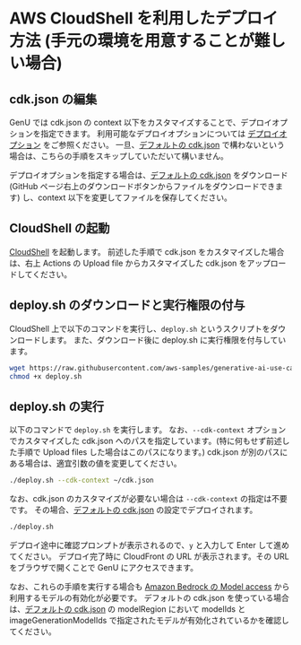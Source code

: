 # AWS CloudShell を利用したデプロイ方法 (手元の環境を用意することが難しい場合)

## cdk.json の編集

GenU では cdk.json の context 以下をカスタマイズすることで、デプロイオプションを指定できます。
利用可能なデプロイオプションについては [デプロイオプション](/docs/DEPLOY_OPTION.md) をご参照ください。
一旦、[デフォルトの cdk.json](/packages/cdk/cdk.json) で構わないという場合は、こちらの手順をスキップしていただいて構いません。

デプロイオプションを指定する場合は、[デフォルトの cdk.json](/packages/cdk/cdk.json) をダウンロード (GitHub ページ右上のダウンロードボタンからファイルをダウンロードできます) し、context 以下を変更してファイルを保存してください。

## CloudShell の起動

[CloudShell](https://console.aws.amazon.com/cloudshell/home) を起動します。
前述した手順で cdk.json をカスタマイズした場合は、右上 Actions の Upload file からカスタマイズした cdk.json をアップロードしてください。

## deploy.sh のダウンロードと実行権限の付与

CloudShell 上で以下のコマンドを実行し、`deploy.sh` というスクリプトをダウンロードします。
また、ダウンロード後に deploy.sh に実行権限を付与しています。

```bash
wget https://raw.githubusercontent.com/aws-samples/generative-ai-use-cases-jp/refs/heads/main/deploy.sh
chmod +x deploy.sh
```

## deploy.sh の実行

以下のコマンドで `deploy.sh` を実行します。
なお、`--cdk-context` オプションでカスタマイズした cdk.json へのパスを指定しています。(特に何もせず前述した手順で Upload files した場合はこのパスになります。)
cdk.json が別のパスにある場合は、適宜引数の値を変更してください。

```bash
./deploy.sh --cdk-context ~/cdk.json
```

なお、cdk.json のカスタマイズが必要ない場合は `--cdk-context` の指定は不要です。
その場合、[デフォルトの cdk.json](/packages/cdk/cdk.json) の設定でデプロイされます。

```bash
./deploy.sh
```

デプロイ途中に確認プロンプトが表示されるので、`y` と入力して Enter して進めてください。
デプロイ完了時に CloudFront の URL が表示されます。その URL をブラウザで開くことで GenU にアクセスできます。

なお、これらの手順を実行する場合も [Amazon Bedrock の Model access](https://console.aws.amazon.com/bedrock/home#/modelaccess) から利用するモデルの有効化が必要です。
デフォルトの cdk.json を使っている場合は、[デフォルトの cdk.json](/packages/cdk/cdk.json) の modelRegion において modelIds と imageGenerationModelIds で指定されたモデルが有効化されているかを確認してください。
